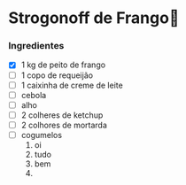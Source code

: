 # Strogonoff de Frango:chicken:

### 

### Ingredientes 

- [x] 1 kg de peito de frango
- [ ] 1 copo de requeijão
- [ ] 1 caixinha de creme de leite
- [ ] cebola
- [ ] alho 
- [ ] 2 colheres de ketchup 
- [ ] 2 colhores de mortarda 
- [ ] cogumelos 
  1. oi
  2. tudo 
  3. bem 
  4. 

